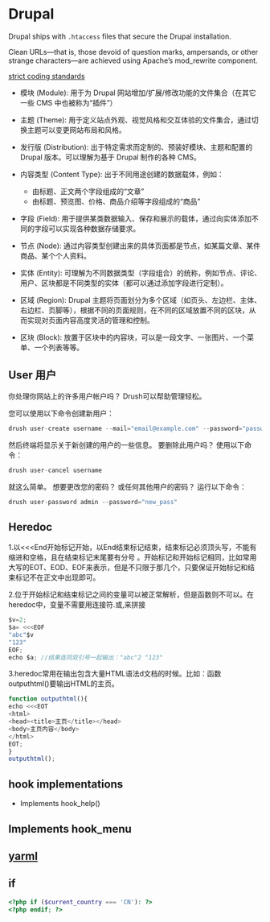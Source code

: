 # Drupal

Drupal ships with `.htaccess` files that secure the Drupal installation.

Clean URLs—that is, those devoid of question marks, ampersands, or other strange characters—are achieved using Apache’s mod_rewrite component.

[strict coding standards](http://drupal.org/nodes/318)

- 模块 (Module): 用于为 Drupal 网站增加/扩展/修改功能的文件集合（在其它一些 CMS 中也被称为“插件”）
- 主题 (Theme): 用于定义站点外观、视觉风格和交互体验的文件集合，通过切换主题可以变更网站布局和风格。
- 发行版 (Distribution): 出于特定需求而定制的、预装好模块、主题和配置的 Drupal 版本。可以理解为基于 Drupal 制作的各种 CMS。
- 内容类型 (Content Type): 出于不同用途创建的数据载体，例如：

  - 由标题、正文两个字段组成的“文章”
  - 由标题、预览图、价格、商品介绍等字段组成的“商品”

- 字段 (Field): 用于提供某类数据输入、保存和展示的载体，通过向实体添加不同的字段可以实现各种数据存储要求。

- 节点 (Node): 通过内容类型创建出来的具体页面都是节点，如某篇文章、某件商品、某个个人资料。

- 实体 (Entity): 可理解为不同数据类型（字段组合）的统称，例如节点、评论、用户、区块都是不同类型的实体（都可以通过添加字段进行定制）。

- 区域 (Region): Drupal 主题将页面划分为多个区域（如页头、左边栏、主体、右边栏、页脚等），根据不同的页面规则，在不同的区域放置不同的区块，从而实现对页面内容高度灵活的管理和控制。

- 区块 (Block): 放置于区块中的内容块，可以是一段文字、一张图片、一个菜单、一个列表等等。

## User 用户

你处理你网站上的许多用户帐户吗？ Drush可以帮助管理轻松。

您可以使用以下命令创建新用户：

```js
drush user-create username --mail="email@example.com" --password="password"
```

然后终端将显示关于新创建的用户的一些信息。 要删除此用户吗？ 使用以下命令：

```js
drush user-cancel username
```

就这么简单。 想要更改您的密码？ 或任何其他用户的密码？ 运行以下命令：

```js
drush user-password admin --password="new_pass"
```

## Heredoc

1.以<<<End开始标记开始，以End结束标记结束，结束标记必须顶头写，不能有缩进和空格，且在结束标记末尾要有分号 。开始标记和开始标记相同，比如常用大写的EOT、EOD、EOF来表示，但是不只限于那几个，只要保证开始标记和结束标记不在正文中出现即可。

2.位于开始标记和结束标记之间的变量可以被正常解析，但是函数则不可以。在heredoc中，变量不需要用连接符.或,来拼接

```js
$v=2;
$a= <<<EOF
"abc"$v
"123"
EOF;
echo $a; //结果连同双引号一起输出："abc"2 "123"
```

3.heredoc常用在输出包含大量HTML语法d文档的时候。比如：函数outputhtml()要输出HTML的主页。

```js
function outputhtml(){
echo <<<EOT
<html>
<head><title>主页</title></head>
<body>主页内容</body>
</html>
EOT;
}
outputhtml();
```

## hook implementations

- Implements hook_help()

## Implements hook_menu

## [yarml](http://www.ruanyifeng.com/blog/2016/07/yaml.html)

## if

```php
<?php if ($current_country === 'CN'): ?>
<?php endif; ?>
```
